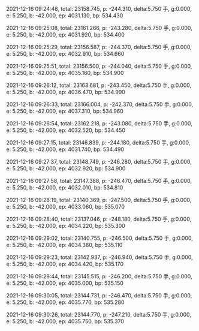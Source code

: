 2021-12-16 09:24:48, total: 23158.745, p: -244.310, delta:5.750 手, g:0.000, e: 5.250, b: -42.000, ep: 4031.130, bp: 534.430

2021-12-16 09:25:08, total: 23161.266, p: -243.280, delta:5.750 手, g:0.000, e: 5.250, b: -42.000, ep: 4031.920, bp: 534.400

2021-12-16 09:25:29, total: 23156.587, p: -244.370, delta:5.750 手, g:0.000, e: 5.250, b: -42.000, ep: 4032.910, bp: 534.660

2021-12-16 09:25:51, total: 23156.500, p: -244.040, delta:5.750 手, g:0.000, e: 5.250, b: -42.000, ep: 4035.160, bp: 534.900

2021-12-16 09:26:12, total: 23163.681, p: -243.450, delta:5.750 手, g:0.000, e: 5.250, b: -42.000, ep: 4036.470, bp: 534.990

2021-12-16 09:26:33, total: 23166.004, p: -242.370, delta:5.750 手, g:0.000, e: 5.250, b: -42.000, ep: 4037.310, bp: 534.960

2021-12-16 09:26:54, total: 23162.218, p: -243.080, delta:5.750 手, g:0.000, e: 5.250, b: -42.000, ep: 4032.520, bp: 534.450

2021-12-16 09:27:15, total: 23146.839, p: -244.180, delta:5.750 手, g:0.000, e: 5.250, b: -42.000, ep: 4031.740, bp: 534.490

2021-12-16 09:27:37, total: 23148.749, p: -246.280, delta:5.750 手, g:0.000, e: 5.250, b: -42.000, ep: 4032.920, bp: 534.900

2021-12-16 09:27:58, total: 23147.388, p: -246.470, delta:5.750 手, g:0.000, e: 5.250, b: -42.000, ep: 4032.010, bp: 534.810

2021-12-16 09:28:19, total: 23140.369, p: -247.500, delta:5.750 手, g:0.000, e: 5.250, b: -42.000, ep: 4033.060, bp: 535.070

2021-12-16 09:28:40, total: 23137.046, p: -248.180, delta:5.750 手, g:0.000, e: 5.250, b: -42.000, ep: 4034.220, bp: 535.300

2021-12-16 09:29:02, total: 23140.755, p: -246.500, delta:5.750 手, g:0.000, e: 5.250, b: -42.000, ep: 4034.380, bp: 535.110

2021-12-16 09:29:23, total: 23142.937, p: -246.940, delta:5.750 手, g:0.000, e: 5.250, b: -42.000, ep: 4034.420, bp: 535.170

2021-12-16 09:29:44, total: 23145.515, p: -246.200, delta:5.750 手, g:0.000, e: 5.250, b: -42.000, ep: 4035.000, bp: 535.150

2021-12-16 09:30:05, total: 23144.731, p: -246.470, delta:5.750 手, g:0.000, e: 5.250, b: -42.000, ep: 4035.770, bp: 535.280

2021-12-16 09:30:26, total: 23144.770, p: -247.210, delta:5.750 手, g:0.000, e: 5.250, b: -42.000, ep: 4035.750, bp: 535.370